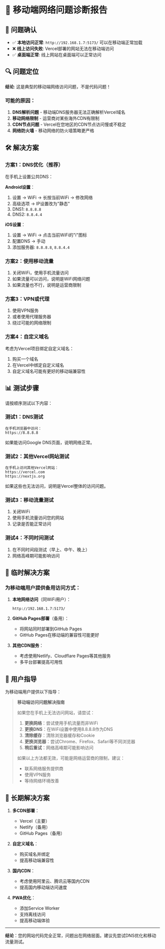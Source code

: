 # 📱 移动端网络问题诊断报告

## 🎯 问题确认
- ✅ **本地访问正常**: `http://192.168.1.7:5173/` 可以在移动端正常加载
- ❌ **线上访问失败**: Vercel部署的网站无法在移动端访问
- ✅ **桌面端正常**: 线上网站在桌面端可以正常访问

## 🔍 问题定位
**结论**: 这是典型的移动端网络访问问题，不是代码问题！

### 可能的原因：
1. **DNS解析问题** - 移动端DNS服务器无法正确解析Vercel域名
2. **移动网络限制** - 运营商对某些海外CDN有限制
3. **CDN节点问题** - Vercel在您地区的CDN节点访问慢或不稳定
4. **网络防火墙** - 移动网络的防火墙策略更严格

## 🛠️ 解决方案

### 方案1：DNS优化（推荐）
在手机上设置公共DNS：

**Android设置**：
1. 设置 → WiFi → 长按当前WiFi → 修改网络
2. 高级选项 → IP设置改为"静态"
3. DNS1: `8.8.8.8`
4. DNS2: `8.8.4.4`

**iOS设置**：
1. 设置 → WiFi → 点击当前WiFi的"i"图标
2. 配置DNS → 手动
3. 添加服务器: `8.8.8.8`, `8.8.4.4`

### 方案2：使用移动流量
1. 关闭WiFi，使用手机流量访问
2. 如果流量可以访问，说明是WiFi网络问题
3. 如果流量也不行，说明是运营商限制

### 方案3：VPN或代理
1. 使用VPN服务
2. 或者使用代理服务器
3. 绕过可能的网络限制

### 方案4：自定义域名
考虑为Vercel项目绑定自定义域名：
1. 购买一个域名
2. 在Vercel中绑定自定义域名
3. 自定义域名可能有更好的移动端兼容性

## 📊 测试步骤

请按顺序测试以下内容：

### 测试1：DNS测试
```
在手机浏览器中访问：
https://8.8.8.8
```
如果能访问Google DNS页面，说明网络正常。

### 测试2：其他Vercel网站测试
```
在手机上访问其他Vercel网站：
https://vercel.com
https://nextjs.org
```
如果这些也无法访问，说明是Vercel整体的访问问题。

### 测试3：移动流量测试
1. 关闭WiFi
2. 使用手机流量访问您的网站
3. 记录是否能正常访问

### 测试4：不同时间测试
1. 在不同时间段测试（早上、中午、晚上）
2. 网络高峰期可能影响访问

## 🔧 临时解决方案

### 为移动端用户提供备用访问方式：

1. **本地网络访问**（同WiFi用户）：
   ```
   http://192.168.1.7:5173/
   ```

2. **GitHub Pages部署**（备用）：
   - 将网站同时部署到GitHub Pages
   - GitHub Pages在移动端的兼容性可能更好

3. **其他CDN服务**：
   - 考虑使用Netlify、Cloudflare Pages等其他服务
   - 多平台部署提高可用性

## 📱 用户指导

为移动端用户提供以下指导：

> **移动端访问问题解决指南**
> 
> 如果您在手机上无法访问网站，请尝试：
> 
> 1. **更换网络**：尝试使用手机流量而非WiFi
> 2. **更换DNS**：在WiFi设置中使用8.8.8.8作为DNS
> 3. **清除缓存**：清除浏览器缓存和Cookie
> 4. **更换浏览器**：尝试Chrome、Firefox、Safari等不同浏览器
> 5. **稍后重试**：网络高峰期可能影响访问
> 
> 如果以上方法都无效，可能是网络运营商的限制，建议：
> - 联系网络服务提供商
> - 使用VPN服务
> - 等待网络环境改善

## 🎯 长期解决方案

1. **多CDN部署**：
   - Vercel（主要）
   - Netlify（备用）
   - GitHub Pages（备用）

2. **自定义域名**：
   - 购买域名并绑定
   - 提高移动端兼容性

3. **国内CDN**：
   - 考虑使用阿里云、腾讯云等国内CDN
   - 提高国内移动端访问速度

4. **PWA优化**：
   - 添加Service Worker
   - 支持离线访问
   - 提高移动端体验

---

**结论**：您的网站代码完全正常，问题出在网络层面。建议先尝试DNS优化和移动流量测试。 
